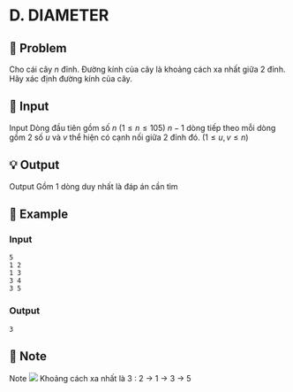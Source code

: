 # D. DIAMETER

## 📖 Problem

Cho cái cây
$n$
đỉnh. Đường kính của cây là khoảng cách xa nhất giữa
$2$
đỉnh. Hãy xác định đường kính của cây.


## 🧩 Input

Input
Dòng đầu tiên gồm số
$n$
$(1 ≤n≤ 105)$
$n- 1$
dòng tiếp theo mỗi dòng gồm
$2$
số
$u$
và
$v$
thể hiện có cạnh nối giữa
$2$
đỉnh đó.
$(1 ≤u,v≤n)$


## 💡 Output

Output
Gồm
$1$
dòng duy nhất là đáp án cần tìm


## 🧠 Example

### Input

```text
5
1 2
1 3
3 4
3 5
```

### Output

```text
3
```



## 📝 Note

Note
![](https://espresso.codeforces.com/4d3b948df3934b72f304a58808a26b9aeb4debe2.png)
Khoảng cách xa nhất là
$3$
:
$2$
->
$1$
->
$3$
->
$5$

